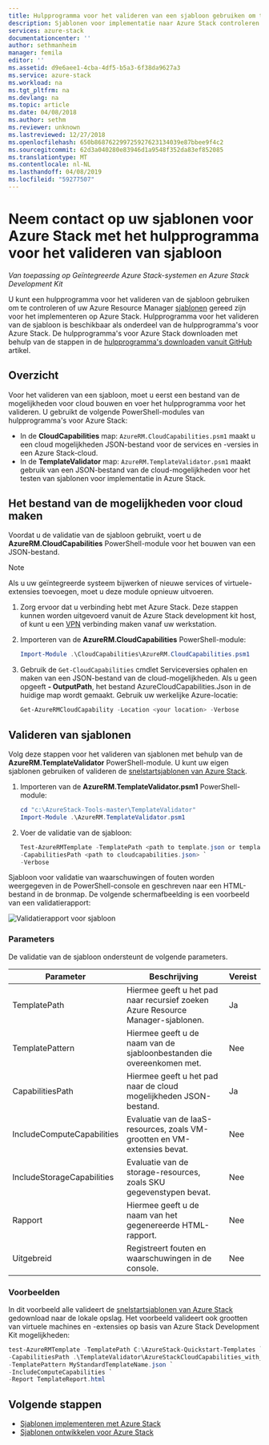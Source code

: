 ```yaml
---
title: Hulpprogramma voor het valideren van een sjabloon gebruiken om te controleren van sjablonen voor Azure Stack | Microsoft Docs
description: Sjablonen voor implementatie naar Azure Stack controleren
services: azure-stack
documentationcenter: ''
author: sethmanheim
manager: femila
editor: ''
ms.assetid: d9e6aee1-4cba-4df5-b5a3-6f38da9627a3
ms.service: azure-stack
ms.workload: na
ms.tgt_pltfrm: na
ms.devlang: na
ms.topic: article
ms.date: 04/08/2018
ms.author: sethm
ms.reviewer: unknown
ms.lastreviewed: 12/27/2018
ms.openlocfilehash: 650b868762299725927623134039e87bbee9f4c2
ms.sourcegitcommit: 62d3a040280e83946d1a9548f352da83ef852085
ms.translationtype: MT
ms.contentlocale: nl-NL
ms.lasthandoff: 04/08/2019
ms.locfileid: "59277507"
---
```

# <a name="check-your-templates-for-azure-stack-with-the-template-validation-tool"></a>Neem contact op uw sjablonen voor Azure Stack met het hulpprogramma voor het valideren van sjabloon

*Van toepassing op Geïntegreerde Azure Stack-systemen en Azure Stack Development Kit*

U kunt een hulpprogramma voor het valideren van de sjabloon gebruiken om te controleren of uw Azure Resource Manager [sjablonen](azure-stack-arm-templates.md) gereed zijn voor het implementeren op Azure Stack. Hulpprogramma voor het valideren van de sjabloon is beschikbaar als onderdeel van de hulpprogramma's voor Azure Stack. De hulpprogramma's voor Azure Stack downloaden met behulp van de stappen in de [hulpprogramma's downloaden vanuit GitHub](azure-stack-powershell-download.md) artikel.

## <a name="overview"></a>Overzicht

Voor het valideren van een sjabloon, moet u eerst een bestand van de mogelijkheden voor cloud bouwen en voer het hulpprogramma voor het valideren. U gebruikt de volgende PowerShell-modules van hulpprogramma's voor Azure Stack:

- In de **CloudCapabilities** map: `AzureRM.CloudCapabilities.psm1` maakt u een cloud mogelijkheden JSON-bestand voor de services en -versies in een Azure Stack-cloud.
- In de **TemplateValidator** map: `AzureRM.TemplateValidator.psm1` maakt gebruik van een JSON-bestand van de cloud-mogelijkheden voor het testen van sjablonen voor implementatie in Azure Stack.

## <a name="build-the-cloud-capabilities-file"></a>Het bestand van de mogelijkheden voor cloud maken

Voordat u de validatie van de sjabloon gebruikt, voert u de **AzureRM.CloudCapabilities** PowerShell-module voor het bouwen van een JSON-bestand.

>[!NOTE]
> Als u uw geïntegreerde systeem bijwerken of nieuwe services of virtuele-extensies toevoegen, moet u deze module opnieuw uitvoeren.

1. Zorg ervoor dat u verbinding hebt met Azure Stack. Deze stappen kunnen worden uitgevoerd vanuit de Azure Stack development kit host, of kunt u een [VPN](azure-stack-connect-azure-stack.md#connect-to-azure-stack-with-vpn) verbinding maken vanaf uw werkstation.
2. Importeren van de **AzureRM.CloudCapabilities** PowerShell-module:

    ```powershell
    Import-Module .\CloudCapabilities\AzureRM.CloudCapabilities.psm1
    ```

3. Gebruik de `Get-CloudCapabilities` cmdlet Serviceversies ophalen en maken van een JSON-bestand van de cloud-mogelijkheden. Als u geen opgeeft **- OutputPath**, het bestand AzureCloudCapabilities.Json in de huidige map wordt gemaakt. Gebruik uw werkelijke Azure-locatie:

    ```powershell
    Get-AzureRMCloudCapability -Location <your location> -Verbose
    ```

## <a name="validate-templates"></a>Valideren van sjablonen

Volg deze stappen voor het valideren van sjablonen met behulp van de **AzureRM.TemplateValidator** PowerShell-module. U kunt uw eigen sjablonen gebruiken of valideren de [snelstartsjablonen van Azure Stack](https://github.com/Azure/AzureStack-QuickStart-Templates).

1. Importeren van de **AzureRM.TemplateValidator.psm1** PowerShell-module:

    ```powershell
    cd "c:\AzureStack-Tools-master\TemplateValidator"
    Import-Module .\AzureRM.TemplateValidator.psm1
    ```

2. Voer de validatie van de sjabloon:

    ```powershell
    Test-AzureRMTemplate -TemplatePath <path to template.json or template folder> `
    -CapabilitiesPath <path to cloudcapabilities.json> `
    -Verbose
    ```

Sjabloon voor validatie van waarschuwingen of fouten worden weergegeven in de PowerShell-console en geschreven naar een HTML-bestand in de bronmap. De volgende schermafbeelding is een voorbeeld van een validatierapport:

![Validatierapport voor sjabloon](./media/azure-stack-validate-templates/image1.png)

### <a name="parameters"></a>Parameters

De validatie van de sjabloon ondersteunt de volgende parameters.

| Parameter | Beschrijving | Vereist |
| ----- | -----| ----- |
| TemplatePath | Hiermee geeft u het pad naar recursief zoeken Azure Resource Manager-sjablonen. | Ja |
| TemplatePattern | Hiermee geeft u de naam van de sjabloonbestanden die overeenkomen met. | Nee |
| CapabilitiesPath | Hiermee geeft u het pad naar de cloud mogelijkheden JSON-bestand. | Ja |
| IncludeComputeCapabilities | Evaluatie van de IaaS-resources, zoals VM-grootten en VM-extensies bevat. | Nee |
| IncludeStorageCapabilities | Evaluatie van de storage-resources, zoals SKU gegevenstypen bevat. | Nee |
| Rapport | Hiermee geeft u de naam van het gegenereerde HTML-rapport. | Nee |
| Uitgebreid | Registreert fouten en waarschuwingen in de console. | Nee|

### <a name="examples"></a>Voorbeelden

In dit voorbeeld alle valideert de [snelstartsjablonen van Azure Stack](https://github.com/Azure/AzureStack-QuickStart-Templates) gedownload naar de lokale opslag. Het voorbeeld valideert ook grootten van virtuele machines en -extensies op basis van Azure Stack Development Kit mogelijkheden:

```powershell
test-AzureRMTemplate -TemplatePath C:\AzureStack-Quickstart-Templates `
-CapabilitiesPath .\TemplateValidator\AzureStackCloudCapabilities_with_AddOns_20170627.json `
-TemplatePattern MyStandardTemplateName.json `
-IncludeComputeCapabilities `
-Report TemplateReport.html
```

## <a name="next-steps"></a>Volgende stappen

- [Sjablonen implementeren met Azure Stack](azure-stack-arm-templates.md)
- [Sjablonen ontwikkelen voor Azure Stack](azure-stack-develop-templates.md)
